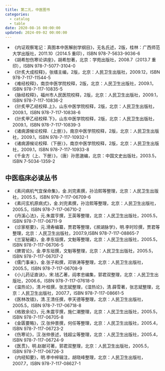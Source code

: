 ```yaml
---
title: 第二扎，中医图书
categories:
  - catalog
  - table
date: 2020-08-16 00:00:00
updated: 2024-09-02 00:00:00
---
```


- 《内证观察笔记：真图本中医解剖学纲目》，无名氏述，2版，桂林：广西师范大学出版社，2011.10（2014.5 重印），ISBN 978-7-5633-9036-6
- 《胡希恕伤寒论讲座》，胡希恕著，北京：学苑出版社，2008.7（2013.7 重印），ISBN 978-7-5077-3104-0
- 《针炙大成校释》，张缙主编，2版，北京：人民卫生出版社，2009.12，ISBN 978-7-117-11544-5
- 《难经校释》，南京中医学院校释，2版，北京：人民卫生出版社，2009.1，ISBN 978-7-117-10835-5
- 《脉经校释》，福州市人民医院校释，2版，北京：人民卫生出版社，2009.1，ISBN 978-7-117-10836-2
- 《针炙甲乙经校释.上》，山东中医学院校释，2版，北京：人民卫生出版社，2009.1，ISBN 978-7-117-10838-6
- 《针炙甲乙经校释.下》，山东中医学院校释，2版，北京：人民卫生出版社，2009.1，ISBN 978-7-117-10839-3
- 《诸病源候论校释.（上册）》，南京中医学院校释，2版，北京：人民卫生出版社，2009.1，ISBN 978-7-117-10932-1
- 《诸病源候论校释.（下册）》，南京中医学院校释，2版，北京：人民卫生出版社，2009.1，ISBN 978-7-117-10933-8
- 《千金方（上、下册）》，（唐）孙思邈编，北京：中国文史出版社，2003.5，ISBN 7-5034-1359-2

## 中医临床必读丛书 ##

- 《素问病机气宜保命集》，金.刘完素撰，孙洽熙等整理，北京：人民卫生出版社，2005.5，ISBN 978-7-117-06709-6
- 《素问玄机原病式》，金.刘完素撰，孙洽熙等整理，北京：人民卫生出版社，2005.5，ISBN 978-7-117-06710-2
- 《丹溪心法》，元.朱震亨撰，王英等整理，北京：人民卫生出版社，2005.5，ISBN 978-7-117-06711-9
- 《诊家枢要》，元.滑寿编纂，贾君等整理，《濒湖脉学》，明.李时珍撰，贾君等整理，北京：人民卫生出版社，2007.9,ISBN 978-7-117-08865-7
- 《兰室秘藏》，金.李东垣撰，文魁等整理，北京：人民卫生出版社，2005.5，ISBN 978-7-117-06706-5
- 《脾胃论》，金.李东垣撰，文魁等整理，北京：人民卫生出版社，2005.5，ISBN 978-7-117-06707-2
- 《儒门事亲》，金.张子和撰，邓铁涛等整理，北京：人民卫生出版社，2005.5，ISBN 978-7-117-06708-9
- 《小儿药证直诀》，宋.钱乙著，阎孝忠编集，郭君双整理，北京：人民卫生出版社，2006.6，ISBN 978-7-117-07618-0
- 《温热论》，清.叶桂撰，张志斌整理，《湿热论》，清.薛雪著，张志斌整理，北京：人民卫生出版社，2007.7，ISBN 978-7-117-08661-5
- 《医林改错》，清.王清任撰，李天德等整理，北京：人民卫生出版社，2005.5，ISBN 978-7-117-06718-8
- 《格致余论》，元.朱震亨撰，施仁潮整理，北京：人民卫生出版社，2005.5，ISBN 978-7-117-06705-8
- 《金匮要略》，汉.张仲景撰，何任等整理，北京：人民卫生出版社，2005.4，ISBN 978-7-117-06723-2
- 《伤寒论》，汉.张仲景述，钱超尘等整理，北京：人民卫生出版社，2005.4，ISBN 978-7-117-06724-9
- 《医贯》，明.赵献可著，郭君双整理，北京：人民卫生出版社，2005.5，ISBN 978-7-117-06726-3
- 《内经知要》，明.李中梓辑注，胡晓峰整理，北京：人民卫生出版社，2007.7，ISBN 978-7-117-08627-1
